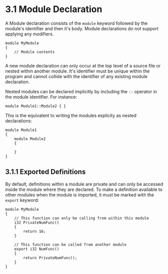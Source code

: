 # 3.1 Module Declaration
A Module declaration consists of the `module` keyword followed by the module's identifier and then it's body. Module declarations do not support applying any modifiers.

```tweety
module MyModule 
{
    // Module contents
}
```

A new module declaration can only occur at the top level of a source file or nested within another module. It's identifier must be unique within the program and cannot collide with the identifier of any existing module declaration.

Nested modules can be declared implicitly by including the `::` operator in the module identifier. For instance:

```tweety
module Module1::Module2 { }
```

This is the equivalent to writing the modules explicity as nested declarations:

```tweety
module Module1 
{
    module Module2 
    {

    }
}
```

## 3.1.1 Exported Definitions
By default, definitions within a module are private and can only be accessed inside the module where they are declared. To make a definition available to other modules when the module is imported, it must be marked with the `export` keyword:

```tweety
module MyModule
{
    // This function can only be calling from within this module
    i32 PrivateNumFunc()
    {
        return 16;
    }

    // This function can be called from another module
    export i32 NumFunc()
    {
        return PrivateNumFunc();
    }
}